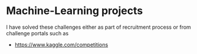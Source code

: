 # Machine-Learning projects 

I have solved these challenges either as part of recruitment process or from challenge portals such as 

- https://www.kaggle.com/competitions
